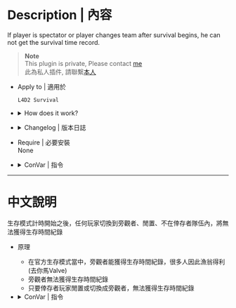 # Description | 內容
If player is spectator or player changes team after survival begins, he can not get the survival time record.

> __Note__ <br/>
This plugin is private, Please contact [me](https://github.com/fbef0102/Game-Private_Plugin#私人插件列表-private-plugins-list)<br/>
此為私人插件, 請聯繫[本人](https://github.com/fbef0102/Game-Private_Plugin#私人插件列表-private-plugins-list)

* Apply to | 適用於
	```
	L4D2 Survival
	```

* <details><summary>How does it work?</summary>

	* If player is spectator or player changes team after survival begins
		* This player CAN NOT get the survival time record.
</details>

* <details><summary>Changelog | 版本日誌</summary>

	* v1.1
		* players who were in the survivor team when survival begins will be recorded. Even if they disconnected or leave the team, as long as they return to the team before the end of the round, their time record can still be kept. (this round)

	* v1.0
		* Initial Release
</details>

* Require | 必要安裝
<br/>None

* <details><summary>ConVar | 指令</summary>

	* cfg/sourcemod/l4d2_survival_spectator_reset.cfg
		```php
		// 0=Plugin off, 1=Plugin on.
		l4d2_survival_spectator_reset_enable "1"

		// If 1, idle player can not get time record after survival begins
		l4d2_survival_spectator_reset_idle "0"

		// If 1, players who were in the survivor team when survival begins will be recorded.
		// Even if they disconnected or leave the team, as long as they return to the team before the end of the round, their time record can still be kept. (this round)
		l4d2_survival_spectator_reset_save_SteamID "1"
		```
</details>

- - - -
# 中文說明
生存模式計時開始之後，任何玩家切換到旁觀者、閒置、不在倖存者隊伍內，將無法獲得生存時間紀錄

* 原理
	* 在官方生存模式當中，旁觀者能獲得生存時間紀錄，很多人因此漁翁得利 (去你馬Valve)
	* 旁觀者無法獲得生存時間紀錄
	* 只要倖存者玩家閒置或切換成旁觀者，無法獲得生存時間紀錄

* <details><summary>ConVar | 指令</summary>

	* cfg/sourcemod/l4d2_survival_spectator_reset.cfg
		```php
		// 0=關閉插件, 1=啟動插件
		l4d2_survival_spectator_reset_enable "1"

		// 為1時，玩家閒置之後無法得到生存時間紀錄(該回合)
		l4d2_survival_spectator_reset_idle "0"

		// 為1時，插件會紀錄玩家的Steam ID，只有生存計時開始時就在倖存者隊伍的玩家。
		// 即使斷線、離開隊伍，只要回合結束前回到隊伍，仍可獲得生存時間記錄(該回合)
		l4d2_survival_spectator_reset_save_SteamID "1"
		```
</details>